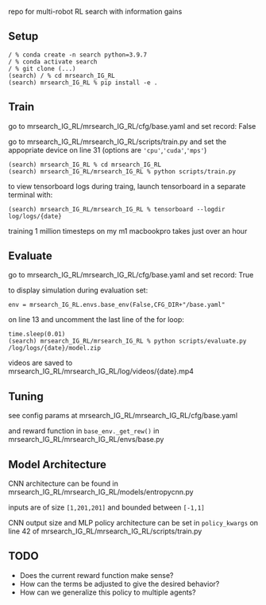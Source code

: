 repo for multi-robot RL search with information gains

## Setup
    / % conda create -n search python=3.9.7
    / % conda activate search
    / % git clone (...)
    (search) / % cd mrsearch_IG_RL
    (search) mrsearch_IG_RL % pip install -e .
## Train
go to mrsearch_IG_RL/mrsearch_IG_RL/cfg/base.yaml and set record: False

go to mrsearch_IG_RL/mrsearch_IG_RL/scripts/train.py and set the appopriate device on line 31 (options are ``'cpu'``,``'cuda'``,``'mps'``)

    (search) mrsearch_IG_RL % cd mrsearch_IG_RL
    (search) mrsearch_IG_RL/mrsearch_IG_RL % python scripts/train.py
to view tensorboard logs during traing, launch tensorboard in a separate terminal with:

    (search) mrsearch_IG_RL/mrsearch_IG_RL % tensorboard --logdir log/logs/{date}
training 1 million timesteps on my m1 macbookpro takes just over an hour
## Evaluate
go to mrsearch_IG_RL/mrsearch_IG_RL/cfg/base.yaml and set record: True

to display simulation during evaluation set:

    env = mrsearch_IG_RL.envs.base_env(False,CFG_DIR+"/base.yaml"
on line 13 and uncomment the last line of the for loop:

    time.sleep(0.01)
    (search) mrsearch_IG_RL/mrsearch_IG_RL % python scripts/evaluate.py /log/logs/{date}/model.zip
videos are saved to mrsearch_IG_RL/mrsearch_IG_RL/log/videos/{date}.mp4
## Tuning
see config params at mrsearch_IG_RL/mrsearch_IG_RL/cfg/base.yaml

and reward function in ``base_env._get_rew()`` in mrsearch_IG_RL/mrsearch_IG_RL/envs/base.py
## Model Architecture
CNN architecture can be found in mrsearch_IG_RL/mrsearch_IG_RL/models/entropycnn.py

inputs are of size ``[1,201,201]`` and bounded between ``[-1,1]``

CNN output size and MLP policy architecture can be set in ``policy_kwargs`` on line 42 of mrsearch_IG_RL/mrsearch_IG_RL/scripts/train.py
## TODO
- Does the current reward function make sense?
- How can the terms be adjusted to give the desired behavior?
- How can we generalize this policy to multiple agents?

